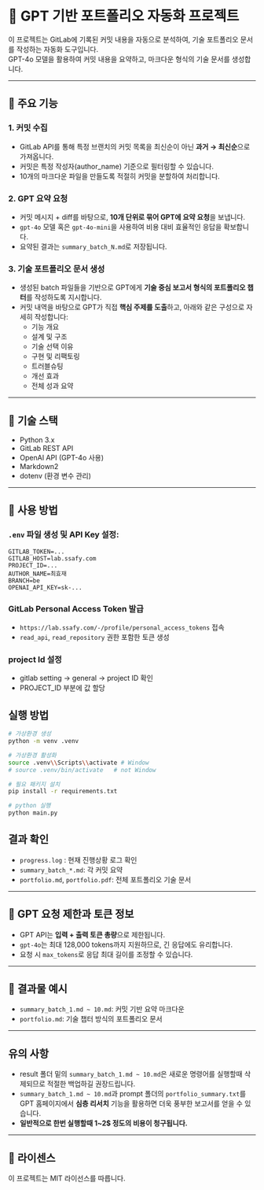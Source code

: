 
# 🧠 GPT 기반 포트폴리오 자동화 프로젝트

이 프로젝트는 GitLab에 기록된 커밋 내용을 자동으로 분석하여, 기술 포트폴리오 문서를 작성하는 자동화 도구입니다.  
GPT-4o 모델을 활용하여 커밋 내용을 요약하고, 마크다운 형식의 기술 문서를 생성합니다.

---

## 📌 주요 기능

### 1. 커밋 수집
- GitLab API를 통해 특정 브랜치의 커밋 목록을 최신순이 아닌 **과거 → 최신순**으로 가져옵니다.
- 커밋은 특정 작성자(author_name) 기준으로 필터링할 수 있습니다.
- 10개의 마크다운 파일을 만들도록 적절히 커밋을 분할하여 처리합니다.

### 2. GPT 요약 요청
- 커밋 메시지 + diff를 바탕으로, **10개 단위로 묶어 GPT에 요약 요청**을 보냅니다.
- `gpt-4o` 모델 혹은 `gpt-4o-mini`을 사용하여 비용 대비 효율적인 응답을 확보합니다.
- 요약된 결과는 `summary_batch_N.md`로 저장됩니다.

### 3. 기술 포트폴리오 문서 생성
- 생성된 batch 파일들을 기반으로 GPT에게 **기술 중심 보고서 형식의 포트폴리오 챕터**를 작성하도록 지시합니다.
- 커밋 내역을 바탕으로 GPT가 직접 **핵심 주제를 도출**하고, 아래와 같은 구성으로 자세히 작성합니다:
  - 기능 개요
  - 설계 및 구조
  - 기술 선택 이유
  - 구현 및 리팩토링
  - 트러블슈팅
  - 개선 효과
  - 전체 성과 요약

---

## 🧩 기술 스택

- Python 3.x
- GitLab REST API
- OpenAI API (GPT-4o 사용)
- Markdown2
- dotenv (환경 변수 관리)

---

## 🧪 사용 방법

### `.env` 파일 생성 및 API Key 설정:

```
GITLAB_TOKEN=...
GITLAB_HOST=lab.ssafy.com
PROJECT_ID=...
AUTHOR_NAME=최효재
BRANCH=be
OPENAI_API_KEY=sk-...
```

### GitLab Personal Access Token 발급

-  `https://lab.ssafy.com/-/profile/personal_access_tokens` 접속  
-  `read_api`, `read_repository` 권한 포함한 토큰 생성  

### project Id 설정
- gitlab setting -> general -> project ID 확인
- PROJECT_ID 부분에 값 할당


## 실행 방법

```bash
# 가상환경 생성
python -m venv .venv

# 가상환경 활성화
source .venv\\Scripts\\activate # Window
# source .venv/bin/activate   # not Window

# 필요 패키지 설치
pip install -r requirements.txt

# python 실행
python main.py
```

## 결과 확인

- `progress.log` : 현재 진행상황 로그 확인
- `summary_batch_*.md`: 각 커밋 요약
- `portfolio.md`, `portfolio.pdf`: 전체 포트폴리오 기술 문서

---

## 🧠 GPT 요청 제한과 토큰 정보

- GPT API는 **입력 + 출력 토큰 총량**으로 제한됩니다.
- `gpt-4o`는 최대 128,000 tokens까지 지원하므로, 긴 응답에도 유리합니다.
- 요청 시 `max_tokens`로 응답 최대 길이를 조정할 수 있습니다.

---

## 📄 결과물 예시

- `summary_batch_1.md ~ 10.md`: 커밋 기반 요약 마크다운
- `portfolio.md`: 기술 챕터 방식의 포트폴리오 문서

---

## 유의 사항

- result 폴더 밑의 `summary_batch_1.md ~ 10.md`은 새로운 명령어를 실행할때 삭제되므로 적절한 백업하길 권장드립니다.
- `summary_batch_1.md ~ 10.md`과 prompt 폴더의 `portfolio_summary.txt`를 GPT 홈페이지에서 **심층 리서치** 기능을 활용하면 더욱 풍부한 보고서를 얻을 수 있습니다.
- **일반적으로 한번 실행할때 1~2$ 정도의 비용이 청구됩니다.**

---

## 🪪 라이센스

이 프로젝트는 MIT 라이선스를 따릅니다.
